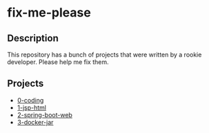# fix-me-please

## Description

This repository has a bunch of projects that were written by a rookie developer. Please help me fix them.

## Projects

-   [0-coding](./0-coding/)
-   [1-jsp-html](./1-jsp-html/)
-   [2-spring-boot-web](./2-spring-boot-web/)
-   [3-docker-jar](./3-docker-jar/)
